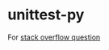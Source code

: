 # unittest-py

For [stack overflow question](https://stackoverflow.com/questions/52900441/run-python-unittest-in-context-of-specific-directory)
